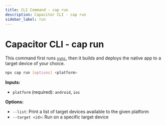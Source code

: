 ```yaml
---
title: CLI Command - cap run
description: Capacitor CLI - cap run
sidebar_label: run
---
```


# Capacitor CLI - cap run

This command first runs [`sync`](/cli/commands/sync.md), then it builds and deploys the native app to a target device of your choice.

```bash
npx cap run [options] <platform>
```

<strong>Inputs:</strong>

- `platform` (required): `android`, `ios`

<strong>Options:</strong>

- `--list`: Print a list of target devices available to the given platform
- `--target <id>`: Run on a specific target device
